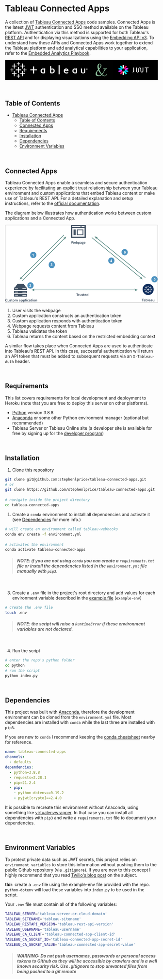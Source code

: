 # Tableau Connected Apps

A collection of [Tableau Connected Apps](https://www.tableau.com/about/blog/2022/1/how-seamlessly-integrate-analytics-your-product-connected-apps) code samples. Connected Apps is the latest [JWT](https://jwt.io/) authentication and SSO method available on the Tableau platform. Authentication via this method is supported for both Tableau's [REST API](https://help.tableau.com/current/api/rest_api/en-us/REST/rest_api.htm) and for displaying visualizations using the [Embedding API v3](https://help.tableau.com/current/api/embedding_api/en-us/index.html). To understand how these APIs and Connected Apps work together to extend the Tableau platform and add analytical capabilities to your application, refer to the [Embedded Analytics Playbook](https://tableau.github.io/embedding-playbook/).

![Tableau & JWT banner](assets/images/tableau+jwt.png)

</br>

## Table of Contents
- [Tableau Connected Apps](#tableau-connected-apps)
  - [Table of Contents](#table-of-contents)
  - [Connected Apps](#connected-apps)
  - [Requirements](#requirements)
  - [Installation](#installation)
  - [Dependencies](#dependencies)
  - [Environment Variables](#environment-variables)

</br>

## Connected Apps

Tableau Connected Apps enable a seamless and secure authentication experience by facilitating an explicit trust relationship between your Tableau environment and custom applications that embed Tableau content or make use of Tableau's REST API. For a detailed explanation and setup instructions, refer to the [official documentation](https://help.tableau.com/current/online/en-us/connected_apps.htm).

The diagram below illustrates how authentication works between custom applications and a Connected App.

![Tableau Connected Apps Diagram](assets/images/connectedapp_how.png)

1. User visits the webpage
2. Custom application constructs an authentication token
3. Custom application responds with authentication token
4. Webpage requests content from Tableau
5. Tableau validates the token
6. Tableau returns the content based on the restricted embedding context

A similar flow takes place when Connected Apps are used to authenticate into Tableau's REST API. In this case, successful authentication will return an API token that must be added to subsequent requests via an `X-Tableau-Auth` header.

</br>

## Requirements

This list covers requirements for local development and deployment to Heroku (note that you are free to deploy this server on other platforms).

- [Python](https://www.python.org/) version 3.8.8
- [Anaconda](https://www.anaconda.com/) or some other Python environment manager (optional but recommended)
- Tableau Server or Tableau Online site (a developer site is available for free by signing up for the [developer program](https://www.tableau.com/developer))

</br>

## Installation

1. Clone this repository
```bash
git clone git@github.com:stephenlprice/tableau-connected-apps.git
# or
git clone https://github.com/stephenlprice/tableau-connected-apps.git

# navigate inside the project directory
cd tableau-connected-apps
```
1. Create a `conda` environment to install all dependencies and activate it (see [Dependencies](#dependencies) for more info.)
```bash
# will create an environment called tableau-webhooks
conda env create -f environment.yml

# activates the environment
conda activate tableau-connected-apps
```
> ##### *__NOTE__: if you are not using `conda` you can create a `requirements.txt` file or install the dependencies listed in the `environment.yml` file manually with `pip3`.*
</br>

3. Create a `.env` file in the project's root directory and add values for each environment variable described in the [example file](#environment-variables) (`example-env`)
```bash
# create the .env file
touch .env
```
> ##### *__NOTE__: the script will raise a `RuntimeError` if these environment variables are not declared.*
</br>

4. Run the script
```bash
# enter the repo's python folder
cd python
# run the script
python index.py
```

</br>

## Dependencies

This project was built with [Anaconda](https://www.anaconda.com/), therefore the development environment can be cloned from the `environment.yml` file. Most dependencies are installed with `conda` while the last three are installed with `pip3`. 

If you are new to `conda` I recommend keeping the [conda cheatsheet](https://docs.conda.io/projects/conda/en/4.6.0/_downloads/52a95608c49671267e40c689e0bc00ca/conda-cheatsheet.pdf) nearby for reference.

```yaml
name: tableau-connected-apps
channels:
  - defaults
dependencies:
  - python=3.8.8
  - requests=2.28.1
  - pip=21.2.4
  - pip:
    - python-dotenv==0.19.2
    - pyjwt[crypto]==2.4.0
```

It is possible to recreate this environment without Anaconda, using something like [virtualenvwrapper](https://virtualenvwrapper.readthedocs.io/en/latest/). In that case you can install all dependencies with `pip3` and write a `requirements.txt` file to document your dependencies.

</br>

## Environment Variables

To protect private data such as JWT secrets, this project relies on `environment variables` to store this information without pushing them to the public Github repository (via `.gitignore`). If you are new to this concept I highly recommend that you read [Twilio's blog post](https://www.twilio.com/blog/2017/01/how-to-set-environment-variables.html) on the subject.

**tldr**: create a `.env` file using the example-env file provided with the repo. `python-dotenv` will load these variables into `index.py` to be used in the script.

Your `.env` file must contain all of the following variables:

```bash
TABLEAU_SERVER='tableau-server-or-cloud-domain'
TABLEAU_SITENAME='tableau-sitename'
TABLEAU_RESTAPI_VERSION='tableau-rest-api-version'
TABLEAU_USERNAME='tableau-username'
TABLEAU_CA_CLIENT='tableau-connected-app-client-id'
TABLEAU_CA_SECRET_ID='tableau-connected-app-secret-id'
TABLEAU_CA_SECRET_VALUE='tableau-connected-app-secret-value'
```

> ##### *__WARNING__: Do not push usernames, passwords or personal access tokens to Github as they will be accessible by crawlers and is a well known security risk. Use .gitignore to stop unwanted files from being pushed to a git remote*
